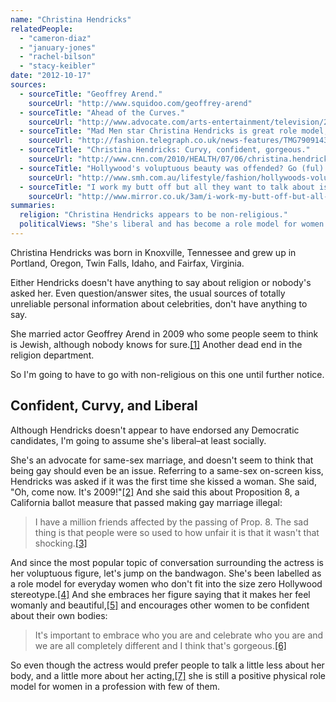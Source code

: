 ```yaml
---
name: "Christina Hendricks"
relatedPeople:
  - "cameron-diaz"
  - "january-jones"
  - "rachel-bilson"
  - "stacy-keibler"
date: "2012-10-17"
sources:
  - sourceTitle: "Geoffrey Arend."
    sourceUrl: "http://www.squidoo.com/geoffrey-arend"
  - sourceTitle: "Ahead of the Curves."
    sourceUrl: "http://www.advocate.com/arts-entertainment/television/2009/10/12/ahead-curves"
  - sourceTitle: "Mad Men star Christina Hendricks is great role model, says Equalities Minister."
    sourceUrl: "http://fashion.telegraph.co.uk/news-features/TMG7909143/Mad-Men-star-Christina-Hendricks-is-great-role-model-says-Equalities-Minister.html"
  - sourceTitle: "Christina Hendricks: Curvy, confident, gorgeous."
    sourceUrl: "http://www.cnn.com/2010/HEALTH/07/06/christina.hendricks.confident/index.html"
  - sourceTitle: "Hollywood's voluptuous beauty was offended? Go (ful) figure…"
    sourceUrl: "http://www.smh.com.au/lifestyle/fashion/hollywoods-voluptuous-beauty-was-offended-go-full-figure-20121013-27jp5.html"
  - sourceTitle: "I work my butt off but all they want to talk about is my body."
    sourceUrl: "http://www.mirror.co.uk/3am/i-work-my-butt-off-but-all-they-want-to-talk-about-is-my-body-736479"
summaries:
  religion: "Christina Hendricks appears to be non-religious."
  politicalViews: "She's liberal and has become a role model for women."
---
```


Christina Hendricks was born in Knoxville, Tennessee and grew up in Portland, Oregon, Twin Falls, Idaho, and Fairfax, Virginia.

Either Hendricks doesn't have anything to say about religion or nobody's asked her. Even question/answer sites, the usual sources of totally unreliable personal information about celebrities, don't have anything to say.

She married actor Geoffrey Arend in 2009 who some people seem to think is Jewish, although nobody knows for sure.<a class="source-citation" href="#http%3A%2F%2Fwww.squidoo.com%2Fgeoffrey-arend" title="Geoffrey Arend.">[1]</a> Another dead end in the religion department.

So I'm going to have to go with non-religious on this one until further notice.


## Confident, Curvy, and Liberal

Although Hendricks doesn't appear to have endorsed any Democratic candidates, I'm going to assume she's liberal–at least socially.

She's an advocate for same-sex marriage, and doesn't seem to think that being gay should even be an issue. Referring to a same-sex on-screen kiss, Hendricks was asked if it was the first time she kissed a woman. She said, "Oh, come now. It's 2009!"<a class="source-citation" href="#http%3A%2F%2Fwww.advocate.com%2Farts-entertainment%2Ftelevision%2F2009%2F10%2F12%2Fahead-curves" title="Ahead of the Curves.">[2]</a> And she said this about Proposition 8, a California ballot measure that passed making gay marriage illegal:

>I have a million friends affected by the passing of Prop. 8. The sad thing is that people were so used to how unfair it is that it wasn't that shocking.<a class="source-citation" href="#http%3A%2F%2Fwww.advocate.com%2Farts-entertainment%2Ftelevision%2F2009%2F10%2F12%2Fahead-curves" title="Ahead of the Curves.">[3]</a>

And since the most popular topic of conversation surrounding the actress is her voluptuous figure, let's jump on the bandwagon. She's been labelled as a role model for everyday women who don't fit into the size zero Hollywood stereotype.<a class="source-citation" href="#http%3A%2F%2Ffashion.telegraph.co.uk%2Fnews-features%2FTMG7909143%2FMad-Men-star-Christina-Hendricks-is-great-role-model-says-Equalities-Minister.html" title="Mad Men star Christina Hendricks is great role model, says Equalities Minister.">[4]</a> And she embraces her figure saying that it makes her feel womanly and beautiful,<a class="source-citation" href="#http%3A%2F%2Fwww.cnn.com%2F2010%2FHEALTH%2F07%2F06%2Fchristina.hendricks.confident%2Findex.html" title="Christina Hendricks: Curvy, confident, gorgeous.">[5]</a> and encourages other women to be confident about their own bodies:

>It's important to embrace who you are and celebrate who you are and we are all completely different and I think that's gorgeous.<a class="source-citation" href="#http%3A%2F%2Fwww.smh.com.au%2Flifestyle%2Ffashion%2Fhollywoods-voluptuous-beauty-was-offended-go-full-figure-20121013-27jp5.html" title="Hollywood&apos;s voluptuous beauty was offended? Go (ful) figure…">[6]</a>

So even though the actress would prefer people to talk a little less about her body, and a little more about her acting,<a class="source-citation" href="#http%3A%2F%2Fwww.mirror.co.uk%2F3am%2Fi-work-my-butt-off-but-all-they-want-to-talk-about-is-my-body-736479" title="I work my butt off but all they want to talk about is my body.">[7]</a> she is still a positive physical role model for women in a profession with few of them.
